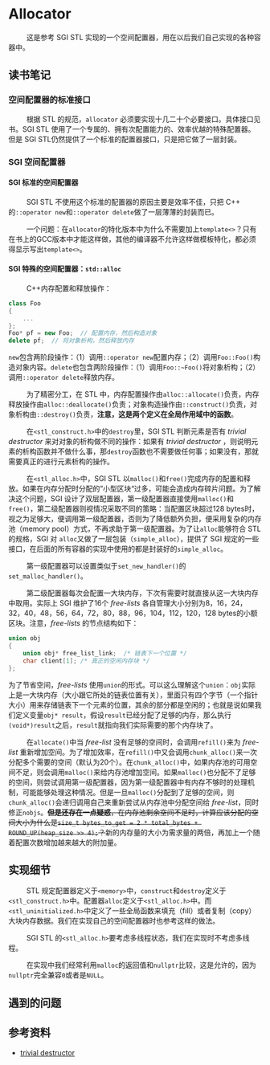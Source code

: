 # Allocator

&emsp; &emsp; 这是参考 SGI STL 实现的一个空间配置器，用在以后我们自己实现的各种容器中。

## 读书笔记
### 空间配置器的标准接口

​&emsp; &emsp; 根据 STL 的规范，`allocator` 必须要实现十几二十个必要接口。具体接口见书。SGI STL 使用了一个专属的、拥有次配置能力的、效率优越的特殊配置器。但是 SGI STL仍然提供了一个标准的配置器接口，只是把它做了一层封装。

### SGI 空间配置器

#### SGI 标准的空间配置器

​&emsp; &emsp; SGI STL 不使用这个标准的配置器的原因主要是效率不佳，只把 C++ 的`::operator new`和`::operator delete`做了一层薄薄的封装而已。

&emsp; &emsp; 一个问题：在`allocator`的特化版本中为什么不需要加上`template<>`？只有在书上的GCC版本中才能这样做，其他的编译器不允许这样做模板特化，都必须得显示写出`template<>`。

#### SGI 特殊的空间配置器：`std::alloc`

​&emsp; &emsp; C++内存配置和释放操作：

```c++
class Foo
{
    ...
};
Foo* pf = new Foo;	// 配置内存，然后构造对象
delete pf;	// 将对象析构，然后释放内存
```

`new`包含两阶段操作：（1）调用`::operator new`配置内存；（2）调用`Foo::Foo()`构造对象内容。`delete`也包含两阶段操作：（1）调用`Foo::~Foo()`将对象析构；（2）调用`::operator delete`释放内存。

​&emsp; &emsp; 为了精密分工，在 STL 中，内存配置操作由`alloc::allocate()`负责，内存释放操作由`alloc::deallocate()`负责；对象构造操作由`::construct()`负责，对象析构由`::destroy()`负责，**注意，这是两个定义在全局作用域中的函数**。

​&emsp; &emsp; 在`<stl_construct.h>`中的`destroy`里，SGI STL 判断元素是否有 *trivial destructor* 来对对象的析构做不同的操作：如果有 *trivial destructor* ，则说明元素的析构函数并不做什么事，那`destroy`函数也不需要做任何事；如果没有，那就需要真正的进行元素析构的操作。

&emsp; &emsp; 在`<stl_alloc.h>`中，SGI STL 以`malloc()`和`free()`完成内存的配置和释放。如果在内存分配时分配的”小型区块“过多，可能会造成内存碎片问题。为了解决这个问题，SGI 设计了双层配置器，第一级配置器直接使用`malloc()`和`free()`，第二级配置器则视情况采取不同的策略：当配置区块超过128 bytes时，视之为足够大，便调用第一级配置器，否则为了降低额外负担，便采用复杂的内存池（memory pool）方式，不再求助于第一级配置器。为了让`alloc`能够符合 STL 的规格，SGI 对 `alloc`又做了一层包装（`simple_alloc`），提供了 SGI 规定的一些接口，在后面的所有容器的实现中使用的都是封装好的`simple_alloc`。

​&emsp; &emsp; 第一级配置器可以设置类似于`set_new_handler()`的`set_malloc_handler()`。

​&emsp; &emsp; 第二级配置器每次会配置一大块内存，下次有需要时就直接从这一大块内存中取用。实际上 SGI 维护了16个 *free-lists* 各自管理大小分别为8，16，24，32，40，48，56，64，72，80，88，96，104，112，120，128 bytes的小额区块。注意，*free-lists* 的节点结构如下：

```c++
union obj
{
    union obj* free_list_link;	/* 链表下一个位置 */
    char client[1];	/* 真正的空闲内存块 */
};
```

为了节省空间，*free-lists* 使用`union`的形式。可以这么理解这个`union`：`obj`实际上是一大块内存（大小跟它所处的链表位置有关），里面只有四个字节（一个指针大小）用来存储链表下一个元素的位置，其余的部分都是空闲的；也就是说如果我们定义变量`obj* result`，假设`result`已经分配了足够的内存，那么执行`(void*)result`之后，`result`就指向我们实际需要的那个内存块了。

​&emsp; &emsp; 在`allocate()`中当 *free-list* 没有足够的空间时，会调用`refill()`来为 *free-list* 重新增加空间。为了增加效率，在`refill()`中又会调用`chunk_alloc()`来一次分配多个需要的空间（默认为20个）。在`chunk_alloc()`中，如果内存池的可用空间不足，则会调用`malloc()`来给内存池增加空间。如果`malloc()`也分配不了足够的空间，则尝试调用第一级配置器，因为第一级配置器中有内存不够时的处理机制，可能能够处理这种情况。但是一旦`malloc()`分配到了足够的空间，则`chunk_alloc()`会递归调用自己来重新尝试从内存池中分配空间给 *free-list*，同时修正`nobjs`。~~**但是还存在一点疑惑**，在内存池剩余空间不足时，计算应该分配的空间大小为什么是`size_t bytes_to_get = 2 * total_bytes + ROUND_UP(heap_size >> 4);`？~~新的内存量的大小为需求量的两倍，再加上一个随着配置次数增加越来越大的附加量。

## 实现细节

​&emsp; &emsp; STL 规定配置器定义于`<memory>`中，`construct`和`destroy`定义于`<stl_construct.h>`中。配置器`alloc`定义于`<stl_alloc.h>`中。而`<stl_uninitialized.h>`中定义了一些全局函数来填充（fill）或者复制（copy）大块内存数据。我们在实现自己的空间配置器时也参考这样的做法。

​&emsp; &emsp; SGI STL 的`<stl_alloc.h>`要考虑多线程状态，我们在实现时不考虑多线程。

​&emsp; &emsp; 在实现中我们经常利用`malloc`的返回值和`nullptr`比较，这是允许的，因为`nullptr`完全兼容`0`或者是`NULL`。

## 遇到的问题

## 参考资料

* [trivial destructor](https://blog.csdn.net/wudishine/article/details/12307611)